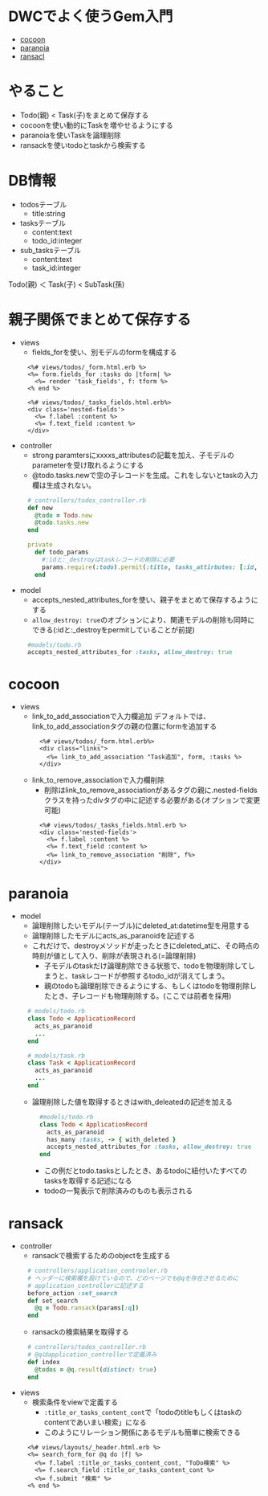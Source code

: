 # DWCでよく使うGem入門

- [cocoon](https://github.com/nathanvda/cocoon)
- [paranoia](https://github.com/rubysherpas/paranoia)
- [ransacl](https://github.com/activerecord-hackery/ransack)

# やること
- Todo(親) < Task(子)をまとめて保存する
- cocoonを使い動的にTaskを増やせるようにする
- paranoiaを使いTaskを論理削除
- ransackを使いtodoとtaskから検索する

# DB情報
- todosテーブル
  - title:string
- tasksテーブル
  - content:text
  - todo_id:integer
- sub_tasksテーブル
  - content:text
  - task_id:integer

Todo(親) ＜ Task(子) < SubTask(孫)

# 親子関係でまとめて保存する
- views
  - fields_forを使い、別モデルのformを構成する
  ```erb
    <%# views/todos/_form.html.erb %>
    <%= form.fields_for :tasks do |tform| %>
      <%= render 'task_fields', f: tform %>
    <% end %>
  ```
  ```erb
    <%# views/todos/_tasks_fields.html.erb%>
    <div class='nested-fields'>
      <%= f.label :content %>
      <%= f.text_field :content %>
    </div>
  ```
- controller
  - strong paramtersにxxxxs_attributesの記載を加え、子モデルのparameterを受け取れるようにする
  - @todo.tasks.newで空の子レコードを生成。これをしないとtaskの入力欄は生成されない。
  ```ruby
    # controllers/todos_controller.rb
    def new
      @todo = Todo.new
      @todo.tasks.new
    end

    private
      def todo_params
        #:idと:_destroyはtaskレコードの削除に必要
        params.require(:todo).permit(:title, tasks_attirbutes: [:id, :content, :_destory])
      end
  ```
- model
  - accepts_nested_attributes_forを使い、親子をまとめて保存するようにする
  - `allow_destroy: true`のオプションにより、関連モデルの削除も同時にできる(:idと:_destroyをpermitしていることが前提)
  ```ruby
    #models/todo.rb
    accepts_nested_attributes_for :tasks, allow_destroy: true
  ```
# cocoon
- views
  - link_to_add_associationで入力欄追加
    デフォルトでは、link_to_add_associationタグの親の位置にformを追加する
    ```erb
      <%# views/todos/_form.html.erb%>
      <div class="links">
        <%= link_to_add_association "Task追加", form, :tasks %>
      </div>
    ```
  - link_to_remove_associationで入力欄削除
    - 削除はlink_to_remove_associationがあるタグの親に.nested-fieldsクラスを持ったdivタグの中に記述する必要がある(オプションで変更可能)
    ```erb 
      <%# views/todos/_tasks_fields.html.erb %>
      <div class='nested-fields'>
        <%= f.label :content %>
        <%= f.text_field :content %>
        <%= link_to_remove_association "削除", f%>
      </div>
    ```

# paranoia
- model
  - 論理削除したいモデル(テーブル)にdeleted_at:datetime型を用意する
  - 論理削除したモデルにacts_as_paranoidを記述する
  - これだけで、destroyメソッドが走ったときにdeleted_atに、その時点の時刻が値として入り、削除が表現される(=論理削除)
    - 子モデルのtaskだけ論理削除できる状態で、todoを物理削除してしまうと、taskレコードが参照するtodo_idが消えてしまう。
    - 親のtodoも論理削除できるようにする、もしくはtodoを物理削除したとき、子レコードも物理削除する。(ここでは前者を採用)
  ```ruby
    # models/todo.rb
    class Todo < ApplicationRecord
      acts_as_paranoid
      ...
    end
  ```
  ```ruby
    # models/task.rb
    class Task < ApplicationRecord
      acts_as_paranoid
      ...
    end
  ```
  - 論理削除した値を取得するときはwith_deleatedの記述を加える
    ```ruby
      #models/todo.rb
      class Todo < ApplicationRecord
        acts_as_paranoid
        has_many :tasks, -> { with_deleted }
        accepts_nested_attributes_for :tasks, allow_destroy: true
      end
    ```
      - この例だとtodo.tasksとしたとき、あるtodoに紐付いたすべてのtasksを取得する記述になる
      - todoの一覧表示で削除済みのものも表示される

# ransack
- controller
  - ransackで検索するためのobjectを生成する
  ```ruby
    # controllers/application_controoler.rb
    # ヘッダーに検索欄を設けているので、どのページでも@qを存在させるために
    # application_controllerに記述する
    before_action :set_search
    def set_search
      @q = Todo.ransack(params[:q])
    end
  ```
  - ransackの検索結果を取得する
  ```ruby
    # controllers/todos_controller.rb
    # @qはapplication_controllerで定義済み
    def index
      @todos = @q.result(distinct: true)
    end
  ```
- views
  - 検索条件をviewで定義する
    - `:title_or_tasks_content_cont`で「todoのtitleもしくはtaskのcontentであいまい検索」になる
    - このようにリレーション関係にあるモデルも簡単に検索できる
  ```erb
    <%# views/layouts/_header.html.erb %>
    <%= search_form_for @q do |f| %>
      <%= f.label :title_or_tasks_content_cont, "ToDo検索" %>
      <%= f.search_field :title_or_tasks_content_cont %>
      <%= f.submit "検索" %>
    <% end %>
  ```
